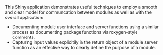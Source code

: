 This Shiny application demonstrates useful techniques to employ a smooth and clear model for communcation between modules as well as with the overall application:

* Documenting module user interface and server functions using a similar process as documenting package functions via roxygen-style comments.
* Capturing input values explicitily in the return object of a module server function as an effective way to clearly define the purpose of a module.
